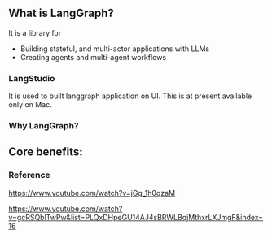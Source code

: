 ## What is LangGraph?
It is a library for 
- Building stateful, and multi-actor applications with LLMs
- Creating agents and multi-agent workflows

### LangStudio
It is used to built langgraph application on UI. This is at present available only on Mac.

### Why LangGraph?
Core benefits:
- 

### Reference
https://www.youtube.com/watch?v=jGg_1h0qzaM

https://www.youtube.com/watch?v=gcRSQblTwPw&list=PLQxDHpeGU14AJ4sBRWLBqjMthxrLXJmgF&index=16


